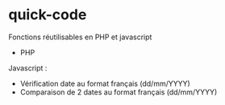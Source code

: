 # quick-code
Fonctions réutilisables en PHP et javascript

- PHP


Javascript :
- Vérification date au format français (dd/mm/YYYY)
- Comparaison de 2 dates au format français (dd/mm/YYYY)
